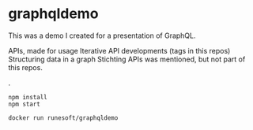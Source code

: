 # graphqldemo

This was a demo I created for a presentation of GraphQL. 

APIs, made for usage
Iterative API developments (tags in this repos)
Structuring data in a graph
Stichting APIs was mentioned, but not part of this repos.



.
```
npm install
npm start
```

```
docker run runesoft/graphqldemo
```
